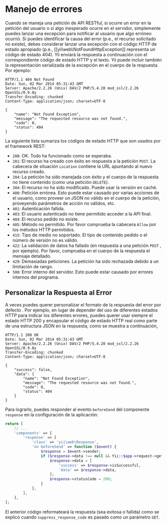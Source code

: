 Manejo de errores
=================

Cuando se maneja una petición de API RESTful, si ocurre un error en la petición del usuario o si algo inesperado
ocurre en el servidor, simplemente puedes lanzar una excepción para notificar al usuario que algo erróneo ocurrió.
Si puedes identificar la causa del error (p.e., el recurso solicitado no existe), debes considerar lanzar una excepción
con el código HTTP de estado apropiado (p.e., [[yii\web\NotFoundHttpException]] representa un código de estado 404).
Yii enviará la respuesta a continuación con el correspondiente código de estado HTTP y el texto. Yii puede incluir también
la representación serializada de la excepción en el cuerpo de la respuesta.
Por ejemplo:

```
HTTP/1.1 404 Not Found
Date: Sun, 02 Mar 2014 05:31:43 GMT
Server: Apache/2.2.26 (Unix) DAV/2 PHP/5.4.20 mod_ssl/2.2.26 OpenSSL/0.9.8y
Transfer-Encoding: chunked
Content-Type: application/json; charset=UTF-8

{
    "name": "Not Found Exception",
    "message": "The requested resource was not found.",
    "code": 0,
    "status": 404
}
```

La siguiente lista sumariza los códigos de estado HTTP que son usados por el framework REST:

* `200`: OK. Todo ha funcionado como se esperaba.
* `201`: El recurso ha creado con éxito en respuesta a la petición `POST`. La cabecera de situación `Location`
   contiene la URL apuntando al nuevo recurso creado.
* `204`: La petición ha sido manejada con éxito y el cuerpo de la respuesta no tiene contenido (como una petición `DELETE`).
* `304`: El recurso no ha sido modificado. Puede usar la versión en caché.
* `400`: Petición errónea. Esto puede estar causado por varias acciones de el usuario, como proveer un JSON no válido
   en el cuerpo de la petición, proveyendo parámetros de acción no válidos, etc.
* `401`: Autenticación fallida.
* `403`: El usuario autenticado no tiene permitido acceder a la API final.
* `404`: El recurso pedido no existe.
* `405`: Método no permitido. Por favor comprueba la cabecera `Allow` por los métodos HTTP permitidos.
* `415`: Tipo de medio no soportado. El tipo de contenido pedido o el número de versión no es válido.
* `422`: La validación de datos ha fallado (en respuesta a una petición `POST` , por ejemplo). Por favor, comprueba en el cuerpo de la respuesta el mensaje detallado.
* `429`: Demasiadas peticiones. La petición ha sido rechazada debido a un limitación de rango.
* `500`: Error interno del servidor. Esto puede estar causado por errores internos del programa.


## Personalizar la Respuesta al Error <span id="customizing-error-response"></span>

A veces puedes querer personalizar el formato de la respuesta del error por defecto . Por ejemplo, en lugar de depender
del uso de diferentes estados HTTP para indicar los diferentes errores, puedes querer usar siempre el estado HTTP 200
y encapsular el código de estado HTTP real como parte de una estructura JSON en la respuesta, como se muestra a continuación,

```
HTTP/1.1 200 OK
Date: Sun, 02 Mar 2014 05:31:43 GMT
Server: Apache/2.2.26 (Unix) DAV/2 PHP/5.4.20 mod_ssl/2.2.26 OpenSSL/0.9.8y
Transfer-Encoding: chunked
Content-Type: application/json; charset=UTF-8

{
    "success": false,
    "data": {
        "name": "Not Found Exception",
        "message": "The requested resource was not found.",
        "code": 0,
        "status": 404
    }
}
```

Para lograrlo, puedes responder al evento `beforeSend` del componente `response` en la configuración de la aplicación:

```php
return [
    // ...
    'components' => [
        'response' => [
            'class' => 'yii\web\Response',
            'on beforeSend' => function ($event) {
                $response = $event->sender;
                if ($response->data !== null && Yii::$app->request->get('suppress_response_code')) {
                    $response->data = [
                        'success' => $response->isSuccessful,
                        'data' => $response->data,
                    ];
                    $response->statusCode = 200;
                }
            },
        ],
    ],
];
```

El anterior código reformateará la respuesta (sea exitosa o fallida) como se explicó cuando
`suppress_response_code` es pasado como un parámetro `GET`.
